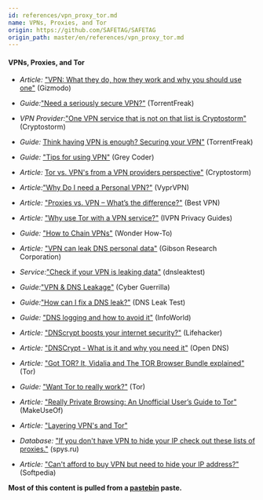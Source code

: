 ```yaml
---
id: references/vpn_proxy_tor.md
name: VPNs, Proxies, and Tor 
origin: https://github.com/SAFETAG/SAFETAG
origin_path: master/en/references/vpn_proxy_tor.md
---
```


#### VPNs, Proxies, and Tor 
 
  * *Article:* ["VPN: What they do, how they work and why you should use one"](http://gizmodo.com/5990192/vpns-what-they-do-how-they-work-and-why-youre-dumb-for-not-using-one) (Gizmodo) 
 
  * *Guide:*["Need a seriously secure VPN?"](http://torrentfreak.com/which-vpn-services-take-your-anonymity-seriously-2014-edition-140315/) (TorrentFreak)
 
  * *VPN Provider:*["One VPN service that is not on that list is Cryptostorm"](https://cryptostorm.is/) (Cryptostorm)
 
  * *Guide:* [Think having VPN is enough? Securing your VPN"](http://torrentfreak.com/how-to-make-vpns-even-more-secure-120419/) (TorrentFreak) 
 
  * *Guide:* ["Tips for using VPN"](http://www.greycoder.com/tips-for-using-vpns/) (Grey Coder)
 
  * *Article:* [Tor vs. VPN's from a VPN providers perspective"](https://cryptostorm.org/viewtopic.php?f=8&t=2894) (Cryptostorm)
 
  * *Article:*["Why Do I need a Personal VPN?"](https://goldenfrog.com/vyprvpn/why-vpn) (VyprVPN)
 
  * *Article:* ["Proxies vs. VPN – What’s the difference?"](https://www.bestvpn.com/blog/4085/proxies-vs-vpn-whats-the-difference/) (Best VPN)
 
  * *Article:* ["Why use Tor with a VPN service?"](https://www.ivpn.net/blog/privacy-guides/why-use-tor-with-a-vpn-service) (IVPN Privacy Guides)
 
  * *Guide:* ["How to Chain VPNs"](http://null-byte.wonderhowto.com/how-to/chain-vpns-for-complete-anonymity-0131368/) (Wonder How-To)
 
  *  *Article:* ["VPN can leak DNS personal data"](https://www.grc.com/dns/dns.htm) (Gibson Research Corporation)

  * *Service:*["Check if your VPN is leaking data"](www.dnsleaktest.com/) (dnsleaktest)
 
  * *Guide:*["VPN & DNS Leakage"](https://www.cyberguerrilla.org/a/2012/?p=6857) (Cyber Guerrilla)
 
  * *Guide:*["How can I fix a DNS leak?"](https://www.dnsleaktest.com/how-to-fix-a-dns-leak.html) (DNS Leak Test)
   
  * *Guide:* ["DNS logging and how to avoid it"](http://www.infoworld.com/t/internet-privacy/another-privacy-threat-dns-logging-and-how-avoid-it-242879) (InfoWorld)

  * *Article:* ["DNScrypt boosts your internet security?"](http://lifehacker.com/how-to-boost-your-internet-security-with-dnscrypt-510386189) (Lifehacker)
 
  * *Article:* ["DNSCrypt - What is it and why you need it"](http://www.opendns.com/technology/dnscrypt) (Open DNS)
 
  * *Article:* ["Got TOR? It, Vidalia and The TOR Browser Bundle explained"](https://www.torproject.org/projects/vidalia.html.en) (Tor)
 
  * *Guide:* ["Want Tor to really work?"](https://www.torproject.org/download/download-easy.html#warning) (Tor)
 
  * *Article:* ["Really Private Browsing: An Unofficial User’s Guide to Tor"](http://www.makeuseof.com/pages/really-private-browsing-an-unofficial-users-guide-to-tor) (MakeUseOf)
 
  * *Article:* ["Layering VPN's and Tor"](https://www.ivpn.net/blog/privacy-guides/why-use-tor-with-a-vpn-service)

  * *Database:* ["If you don't have VPN to hide your IP check out these lists of proxies."](http://spys.ru/en/) (spys.ru)
 
  * *Article:* ["Can't afford to buy VPN but need to hide your IP address?"](http://www.softpedia.com/get/Security/Security-Related/X-Proxy.shtml) (Softpedia)

**Most of this content is pulled from a [pastebin](http://pastebin.com/yeaqDvFW) paste.**



